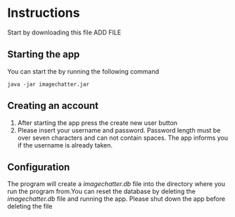 # Instructions

Start by downloading this file ADD FILE

## Starting the app

You can start the by running the following command

```
java -jar imagechatter.jar
```

## Creating an account

1. After starting the app press the create new user button
2. Please insert your username and password. Password length must be over seven characters and can not contain spaces. The app informs you if the username is already taken.





## Configuration

The program will create a *imagechatter.db* file into the directory where you run the program from.You can reset the database by deleting the *imagechatter.db* file 
and running the app. Please shut down the app before deleting the file
